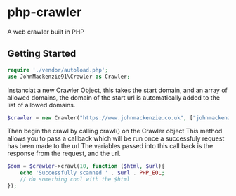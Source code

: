 # php-crawler
A web crawler built in PHP

## Getting Started
````php
require './vendor/autoload.php';
use JohnMackenzie91\Crawler as Crawler;
````

Instanciat a new Crawler Object, this takes the start domain, and an array of allowed domains, the domain of the start url is automatically added to the list of allowed domains.

````php
$crawler = new Crawler("https://www.johnmackenzie.co.uk", ["johnmackenzie.co.uk"]);
````

Then begin the crawl by calling crawl() on the Crawler object
This method allows you to pass a callback which will be run once a successfuly request has been made to the url
The variables passed into this call back is the response from the request, and the url. 

```php
$dom = $crawler->crawl(10, function ($html, $url){
    echo 'Successfully scanned ' . $url . PHP_EOL;
    // do something cool with the $html
});
```